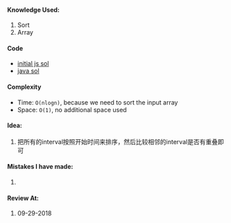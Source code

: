 #### Knowledge Used:
1. Sort
2. Array

#### Code
- [initial js sol](./Solution.js)
- [java sol](./Solution.java)

#### Complexity
- Time: `O(nlogn)`, because we need to sort the input array
- Space: `O(1)`, no additional space used

#### Idea:
1. 把所有的interval按照开始时间来排序，然后比较相邻的interval是否有重叠即可

#### Mistakes I have made:
1.

#### Review At:
1. 09-29-2018
